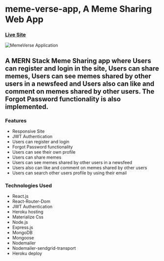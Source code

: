 # meme-verse-app, A Meme Sharing Web App

### [Live Site](https://memeverse1.herokuapp.com/)

![MemeVerse Application](https://i.imgur.com/j0VWzhV.png)

## A MERN Stack Meme Sharing app where Users can register and login in the site, Users can share memes, Users can see memes shared by other users in a newsfeed and Users also can like and comment on memes shared by other users. The Forgot Password functionality is also implemented.

### Features
- Responsive Site
- JWT Authentication
- Users can register and login
- Forgot Password functionality
- Users can see their own profile
- Users can share memes
- Users can see memes shared by other users in a newsfeed
- Users also can like and comment on memes shared by other users
- Users can search other users profile by using their email

### Technologies Used 
- React.js
- React-Router-Dom
- JWT Authentication
- Heroku hosting
- Materialize Css
- Node.js
- Express.js
- MongoDB
- Mongoose
- Nodemailer
- Nodemailer-sendgrid-transport
- Heroku deploy
